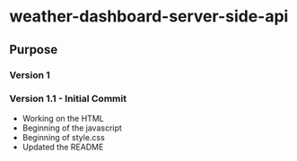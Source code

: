 # weather-dashboard-server-side-api

## Purpose

### Version 1

### Version 1.1 - Initial Commit
* Working on the HTML
* Beginning of the javascript
* Beginning of style.css
* Updated the README
